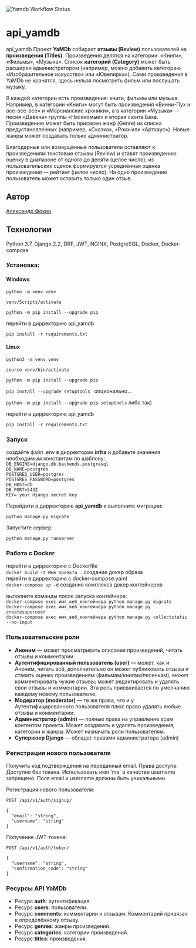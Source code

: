 ![Yamdb Workflow Status](https://github.com/wegnagun/yamdb_final/actions/workflows/yamdb_workflow.yml/badge.svg?branch=master&event=push)

# api_yamdb
api_yamdb
Проект **YaMDb** собирает **отзывы (Review)** пользователей на **произведения (Titles)**. Произведения делятся на категории: «Книги», «Фильмы», «Музыка». Список **категорий (Category)** может быть расширен администратором (например, можно добавить категорию «Изобразительное искусство» или «Ювелирка»).
Сами произведения в YaMDb не хранятся, здесь нельзя посмотреть фильм или послушать музыку.

В каждой категории есть произведения: книги, фильмы или музыка. Например, в категории «Книги» могут быть произведения «Винни-Пух и все-все-все» и «Марсианские хроники», а в категории «Музыка» — песня «Давеча» группы «Насекомые» и вторая сюита Баха.
Произведению может быть присвоен жанр (Genre) из списка предустановленных (например, «Сказка», «Рок» или «Артхаус»). Новые жанры может создавать только администратор.
 
Благодарные или возмущённые пользователи оставляют к произведениям текстовые отзывы (Review) и ставят произведению оценку в диапазоне от одного до десяти (целое число); из пользовательских оценок формируется усреднённая оценка произведения — рейтинг (целое число). На одно произведение пользователь может оставить только один отзыв.

## Автор  
[Александр Фокин](https://github.com/Wegnagun)

## Технологии
Python 3.7, Django 2.2, DRF, JWT, NGINX, PostgreSQL, Docker, Docker-compose

### Установка: 
#### Windows
`python -m venv venv `

`venv/Scripts/activate `

`python -m pip install --upgrade pip `

перейти в дирректорию api_yamdb  

`pip install -r requirements.txt `

#### Linux
`python3 -m venv venv `

`source venv/bin/activate `

`python -m pip install --upgrade pip `

`pip install --upgrade setuptools ` опционально...

`python -m pip install --upgrade pip setuptools` либо так)  

перейти в дирректорию api_yamdb  

`pip install -r requirements.txt `

### Запуск
создайте файл .env в дирректории **infra** и добавьте значения необходимым константам по шаблону:  
`DB_ENGINE=django.db.backends.postgresql`  
`DB_NAME=postgres`  
`POSTGRES_USER=postgres`  
`POSTGRES_PASSWORD=postgres`  
`DB_HOST=db`  
`DB_PORT=5432`  
`KEY='your django secret key`  

Перейдити в дирректорию **api_yamdb** и выполните миграции:

`python manage.py migrate `

Запустите сервер:

`python manage.py runserver`  

### Работа с Docker  

перейти в дирректорию с Dockerfile  
`docker build -t Имя_проекта .` создание докер образа  
перейти в дирректорию с docker-compose.yaml  
`docker-compose up -d` создание комплекса докер контейнеров  

выполните команды после запуска контейнера:  
`docker-compose exec имя_веб_контейнера python manage.py migrate`  
`docker-compose exec имя_веб_контейнера python manage.py createsuperuser`  
`docker-compose exec имя_веб_контейнера python manage.py collectstatic --no-input`

### Пользовательские роли
- **Аноним** — может просматривать описания произведений, читать отзывы и комментарии.
- **Аутентифицированный пользователь (user)** — может, как и Аноним, читать всё, дополнительно он может публиковать отзывы и ставить оценку произведениям (фильмам/книгам/песенкам), может комментировать чужие отзывы; может редактировать и удалять свои отзывы и комментарии. Эта роль присваивается по умолчанию каждому новому пользователю.
- **Модератор (moderator)** — те же права, что и у Аутентифицированного пользователя плюс право удалять любые отзывы и комментарии.
- **Администратор (admin)** — полные права на управление всем контентом проекта. Может создавать и удалять произведения, категории и жанры. Может назначать роли пользователям.
- **Суперюзер Django** — обладет правами администратора (admin)

### Регистрация нового пользователя
Получить код подтверждения на переданный email.
Права доступа: Доступно без токена.
Использовать имя 'me' в качестве username запрещено.
Поля email и username должны быть уникальными.

Регистрация нового пользователя:
```
POST /api/v1/auth/signup/

{
  "email": "string",
  "username": "string"
}
```

Получение JWT-токена:
```
POST /api/v1/auth/token/

{
  "username": "string",
  "confirmation_code": "string"
}
```

### Ресурсы API YaMDb
- Ресурс **auth**: аутентификация.
- Ресурс **users**: пользователи.
- Ресурс **comments**: комментарии к отзывам. Комментарий привязан к определённому отзыву.
- Ресурс **genres**: жанры произведений.
- Ресурс **categories**: категории произведений.
- Ресурс **titles**: произведения.
